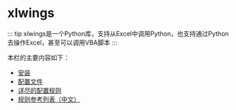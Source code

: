 # xlwings 

::: tip
xlwings是一个Python库，支持从Excel中调用Python，也支持通过Python去操作Excel，甚至可以调用VBA脚本
:::

本栏的主要内容如下：

- [安装](./install.md)
- [配置文件](./options.md)
- [详尽的配置规则](./details-rules.md)
- [规则参考列表（中文）](./details-zh.md)